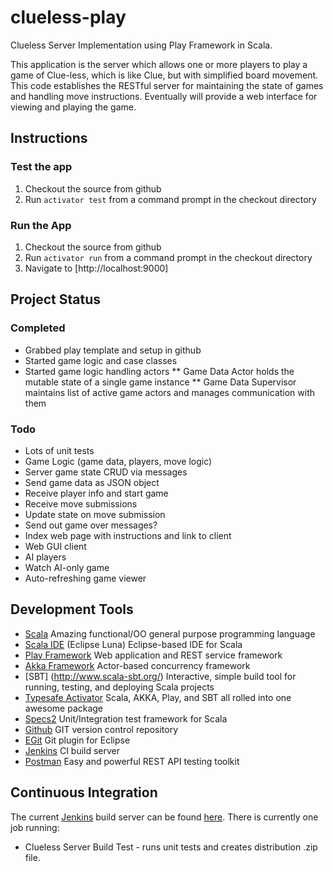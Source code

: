 clueless-play
=============

Clueless Server Implementation using Play Framework in Scala.

This application is the server which allows one or more players to play a 
game of Clue-less, which is like Clue,
but with simplified board movement. This code establishes the RESTful server for
maintaining the state of games and handling move instructions. Eventually will
provide a web interface for viewing and playing the game.

Instructions
------------

### Test the app

1. Checkout the source from github
2. Run `activator test` from a command prompt in the checkout directory


### Run the App

1. Checkout the source from github
2. Run `activator run` from a command prompt in the checkout directory
3. Navigate to [http://localhost:9000]

Project Status
--------------

### Completed

* Grabbed play template and setup in github
* Started game logic and case classes
* Started game logic handling actors
** Game Data Actor holds the mutable state of a single game instance
** Game Data Supervisor maintains list of active game actors
and manages communication with them

### Todo

* Lots of unit tests
* Game Logic (game data, players, move logic)
* Server game state CRUD via messages
* Send game data as JSON object
* Receive player info and start game
* Receive move submissions
* Update state on move submission
* Send out game over messages?
* Index web page with instructions and link to client
* Web GUI client
* AI players
* Watch AI-only game
* Auto-refreshing game viewer

Development Tools
-----------------

* [Scala](http://www.scala-lang.org/) Amazing functional/OO general purpose programming language
* [Scala IDE](http://scala-ide.org/) (Eclipse Luna) Eclipse-based IDE for Scala
* [Play Framework](https://www.playframework.com) Web application and REST service framework
* [Akka Framework](http://akka.io/) Actor-based concurrency framework
* [SBT] (http://www.scala-sbt.org/) Interactive, simple build tool for running, testing, and deploying Scala projects
* [Typesafe Activator](http://typesafe.com/) Scala, AKKA, Play, and SBT all rolled into one awesome package
* [Specs2](https://etorreborre.github.io/specs2) Unit/Integration test framework for Scala
* [Github](https://github.com/Mixolyde/clueless-play) GIT version control repository
* [EGit](https://eclipse.github.io/) Git plugin for Eclipse
* [Jenkins](http://jenkins-ci.org) CI build server
* [Postman](http://www.getpostman.com/) Easy and powerful REST API testing toolkit

Continuous Integration
----------------------

The current [Jenkins](http://jenkins-ci.org) build server can be found 
[here](http://ec2-54-172-180-224.compute-1.amazonaws.com:8080/jenkins). 
There is currently one job running:

* Clueless Server Build Test - runs unit tests and creates distribution .zip file.
